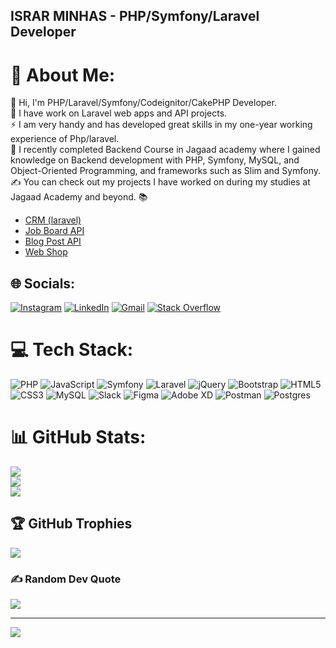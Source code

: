 ## ISRAR MINHAS -  PHP/Symfony/Laravel Developer
# 💫 About Me:
👋 Hi, I'm  PHP/Laravel/Symfony/Codeignitor/CakePHP Developer.<br>🔭 I have work on Laravel web apps and API projects.<br>⚡ I am very handy and has developed great skills in my one-year working experience of Php/laravel.<br>🌱 I recently completed Backend Course in Jagaad academy where I gained knowledge on Backend development with PHP, Symfony, MySQL, and Object-Oriented Programming, and frameworks such as Slim and Symfony. <br>✍️ You can check out my projects I have worked on during my studies at Jagaad Academy and beyond. 📚

- <a href="https://github.com/Israrminhas1/CRM">CRM (laravel)</a>
- <a href="https://github.com/Israrminhas1/Job-Board-API">Job Board API</a>
- <a href="https://github.com/Israrminhas1/Blog-Post-API">Blog Post API</a>
- <a href="https://github.com/Israrminhas1/Web-Shopping">Web Shop</a>



## 🌐 Socials:
[![Instagram](https://img.shields.io/badge/Instagram-%23E4405F.svg?logo=Instagram&logoColor=white)](https://instagram.com/ixr4r.1?igshid=YmMyMTA2M2Y=) [![LinkedIn](https://img.shields.io/badge/LinkedIn-%230077B5.svg?logo=linkedin&logoColor=white)](https://www.linkedin.com/in/israrminhas/) [![Gmail](https://img.shields.io/badge/Gmail-D14836?style=for-the-badge&logo=gmail&logoColor=white)](mailto:israrminhas99@gmail.com) [![Stack Overflow](https://img.shields.io/badge/-Stackoverflow-FE7A16?logo=stack-overflow&logoColor=white)](https://stackoverflow.com/users/19577760/israr-minhas) 

# 💻 Tech Stack:
![PHP](https://img.shields.io/badge/php-%23777BB4.svg?style=flat&logo=php&logoColor=white) ![JavaScript](https://img.shields.io/badge/javascript-%23323330.svg?style=flat&logo=javascript&logoColor=%23F7DF1E) ![Symfony](https://img.shields.io/badge/symfony-%23000000.svg?style=for-the-badge&logo=symfony&logoColor=white) ![Laravel](https://img.shields.io/badge/laravel-%23FF2D20.svg?style=flat&logo=laravel&logoColor=white) ![jQuery](https://img.shields.io/badge/jquery-%230769AD.svg?style=flat&logo=jquery&logoColor=white) ![Bootstrap](https://img.shields.io/badge/bootstrap-%23563D7C.svg?style=flat&logo=bootstrap&logoColor=white) ![HTML5](https://img.shields.io/badge/html5-%23E34F26.svg?style=flat&logo=html5&logoColor=white) ![CSS3](https://img.shields.io/badge/css3-%231572B6.svg?style=flat&logo=css3&logoColor=white) ![MySQL](https://img.shields.io/badge/mysql-%2300f.svg?style=flat&logo=mysql&logoColor=white) ![Slack](https://img.shields.io/badge/Slack-4A154B?style=for-the-badge&logo=slack&logoColor=white) 	![Figma](https://img.shields.io/badge/figma-%23F24E1E.svg?style=flat&logo=figma&logoColor=white) ![Adobe XD](https://img.shields.io/badge/Adobe%20XD-470137?style=flat&logo=Adobe%20XD&logoColor=#FF61F6) ![Postman](https://img.shields.io/badge/Postman-FF6C37?style=flat&logo=postman&logoColor=white) ![Postgres](https://img.shields.io/badge/postgres-%23316192.svg?style=flat&logo=postgresql&logoColor=white)
# 📊 GitHub Stats:
![](https://github-readme-stats.vercel.app/api?username=Israrminhas1&theme=dark&hide_border=true&include_all_commits=true&count_private=true)<br/>
![](https://github-readme-streak-stats.herokuapp.com/?user=Israrminhas1&theme=dark&hide_border=true)<br/>
![](https://github-readme-stats.vercel.app/api/top-langs/?username=Israrminhas1&theme=dark&hide_border=true&include_all_commits=true&count_private=true&layout=compact)

## 🏆 GitHub Trophies
![](https://github-profile-trophy.vercel.app/?username=Israrminhas1&theme=gitdimmed&no-frame=true&no-bg=false&margin-w=4)

### ✍️ Random Dev Quote
![](https://quotes-github-readme.vercel.app/api?type=horizontal&theme=gruvbox)


---
[![](https://visitcount.itsvg.in/api?id=Israrminhas1&icon=9&color=6)](https://visitcount.itsvg.in)

